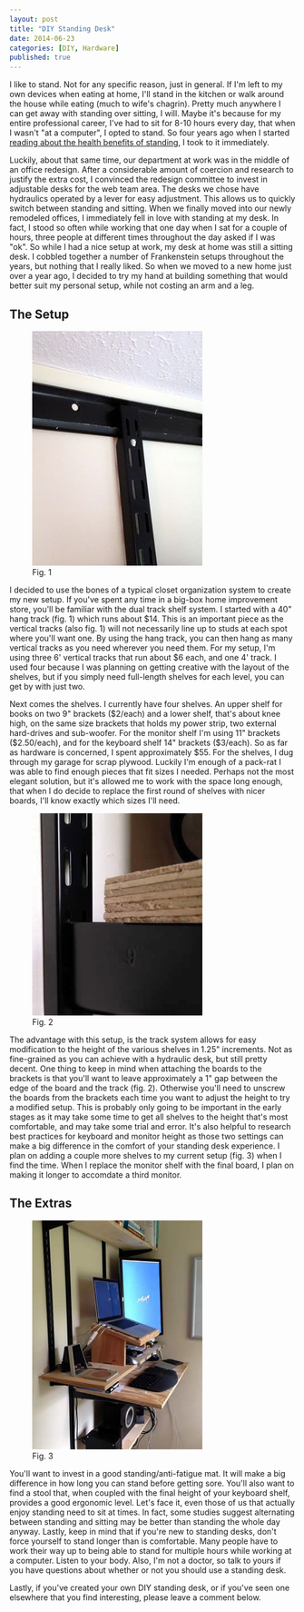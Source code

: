 ```yaml
---
layout: post
title: "DIY Standing Desk"
date: 2014-06-23
categories: [DIY, Hardware]
published: true
---
```

I like to stand. Not for any specific reason, just in general. If I'm left to my own devices when eating at home, I'll stand in the kitchen or walk around the house while eating (much to wife's chagrin). Pretty much anywhere I can get away with standing over sitting, I will. Maybe it's because for my entire professional career, I've had to sit for 8-10 hours every day, that when I wasn't "at a computer", I opted to stand. So four years ago when I started [reading about the health benefits of standing](http://lmgtfy.com/?q=the+benefits+of+a+standing+desk), I took to it immediately.<!-- more -->

Luckily, about that same time, our department at work was in the middle of an office redesign. After a considerable amount of coercion and research to justify the extra cost, I convinced the redesign committee to invest in adjustable desks for the web team area. The desks we chose have hydraulics operated by a lever for easy adjustment. This allows us to quickly switch between standing and sitting. When we finally moved into our newly remodeled offices, I immediately fell in love with standing at my desk. In fact, I stood so often while working that one day when I sat for a couple of hours, three people at different times throughout the day asked if I was "ok". So while I had a nice setup at work, my desk at home was still a sitting desk. I cobbled together a number of Frankenstein setups throughout the years, but nothing that I really liked. So when we moved to a new home just over a year ago, I decided to try my hand at building something that would better suit my personal setup, while not costing an arm and a leg.

## The Setup

<figure class="alignright"><img src="/images/2014/desk-fig1.jpg" alt="Horizontal hang track and vertical track"><figcaption>Fig. 1</figcaption></figure>

I decided to use the bones of a typical closet organization system to create my new setup. If you've spent any time in a big-box home improvement store, you'll be familiar with the dual track shelf system. I started with a 40" hang track (fig. 1) which runs about $14. This is an important piece as the vertical tracks (also fig. 1) will not necessarily line up to studs at each spot where you'll want one. By using the hang track, you can then hang as many vertical tracks as you need wherever you need them. For my setup, I'm using three 6' vertical tracks that run about $6 each, and one 4' track. I used four because I was planning on getting creative with the layout of the shelves, but if you simply need full-length shelves for each level, you can get by with just two.

Next comes the shelves. I currently have four shelves. An upper shelf for books on two 9" brackets ($2/each) and a lower shelf, that's about knee high, on the same size brackets that holds my power strip, two external hard-drives and sub-woofer. For the monitor shelf I'm using 11" brackets ($2.50/each), and for the keyboard shelf 14" brackets ($3/each). So as far as hardware is concerned, I spent approximately $55. For the shelves, I dug through my garage for scrap plywood. Luckily I'm enough of a pack-rat I was able to find enough pieces that fit sizes I needed. Perhaps not the most elegant solution, but it's allowed me to work with the space long enough, that when I do decide to replace the first round of shelves with nicer boards, I'll know exactly which sizes I'll need.

<figure class="alignright"><img src="/images/2014/desk-fig2.jpg" alt="One inch gap between shelf and channel"><figcaption>Fig. 2</figcaption></figure>

The advantage with this setup, is the track system allows for easy modification to the height of the various shelves in 1.25" increments. Not as fine-grained as you can achieve with a hydraulic desk, but still pretty decent. One thing to keep in mind when attaching the boards to the brackets is that you'll want to leave approximately a 1" gap between the edge of the board and the track (fig. 2). Otherwise you'll need to unscrew the boards from the brackets each time you want to adjust the height to try a modified setup. This is probably only going to be important in the early stages as it may take some time to get all shelves to the height that's most comfortable, and may take some trial and error. It's also helpful to research best practices for keyboard and monitor height as those two settings can make a big difference in the comfort of your standing desk experience. I plan on adding a couple more shelves to my current setup (fig. 3) when I find the time. When I replace the monitor shelf with the final board, I plan on making it longer to accomdate a third monitor.

## The Extras

<figure class="alignright"><img src="/images/2014/desk-fig3.jpg" alt=""><figcaption>Fig. 3</figcaption></figure>

You'll want to invest in a good standing/anti-fatigue mat. It will make a big difference in how long you can stand before getting sore. You'll also want to find a stool that, when coupled with the final height of your keyboard shelf, provides a good ergonomic level. Let's face it, even those of us that actually enjoy standing need to sit at times. In fact, some studies suggest alternating between standing and sitting may be better than standing the whole day anyway. Lastly, keep in mind that if you're new to standing desks, don't force yourself to stand longer than is comfortable. Many people have to work their way up to being able to stand for multiple hours while working at a computer. Listen to your body. Also, I'm not a doctor, so talk to yours if you have questions about whether or not you should use a standing desk.

Lastly, if you've created your own DIY standing desk, or if you've seen one elsewhere that you find interesting, please leave a comment below.